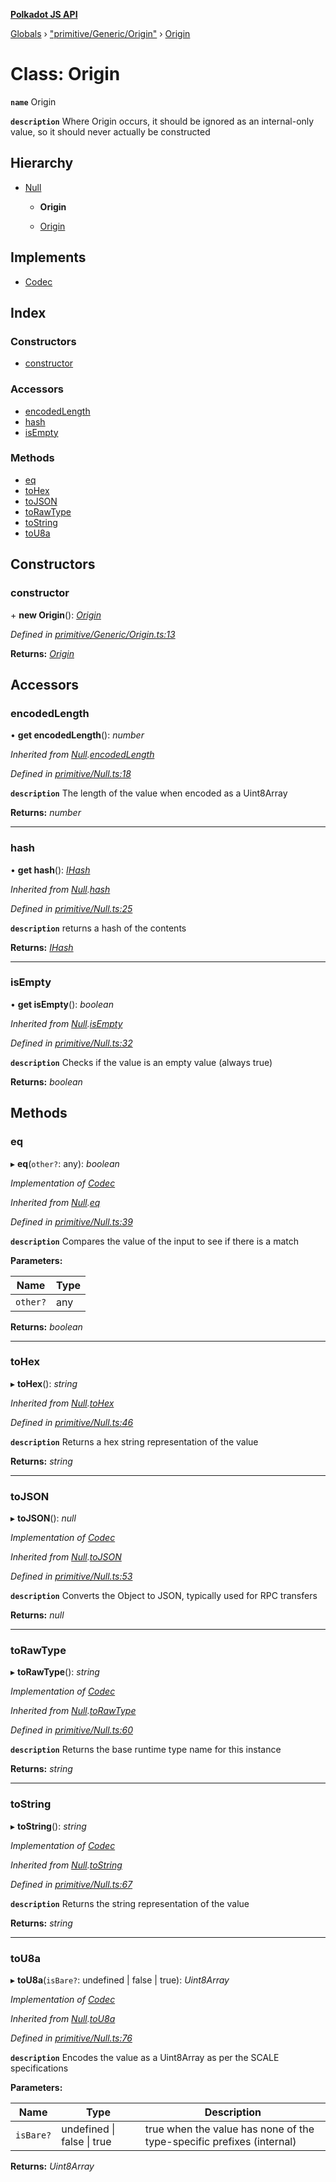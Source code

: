**[Polkadot JS API](../README.md)**

[Globals](../globals.md) › [&quot;primitive/Generic/Origin&quot;](../modules/_primitive_generic_origin_.md) › [Origin](_primitive_generic_origin_.origin.md)

# Class: Origin

**`name`** Origin

**`description`** 
Where Origin occurs, it should be ignored as an internal-only value, so it should
never actually be constructed

## Hierarchy

* [Null](_primitive_null_.null.md)

  * **Origin**

  * [Origin](../interfaces/_interfaces_runtime_types_.origin.md)

## Implements

* [Codec](../interfaces/_types_.codec.md)

## Index

### Constructors

* [constructor](_primitive_generic_origin_.origin.md#constructor)

### Accessors

* [encodedLength](_primitive_generic_origin_.origin.md#encodedlength)
* [hash](_primitive_generic_origin_.origin.md#hash)
* [isEmpty](_primitive_generic_origin_.origin.md#isempty)

### Methods

* [eq](_primitive_generic_origin_.origin.md#eq)
* [toHex](_primitive_generic_origin_.origin.md#tohex)
* [toJSON](_primitive_generic_origin_.origin.md#tojson)
* [toRawType](_primitive_generic_origin_.origin.md#torawtype)
* [toString](_primitive_generic_origin_.origin.md#tostring)
* [toU8a](_primitive_generic_origin_.origin.md#tou8a)

## Constructors

###  constructor

\+ **new Origin**(): *[Origin](_primitive_generic_origin_.origin.md)*

*Defined in [primitive/Generic/Origin.ts:13](https://github.com/polkadot-js/api/blob/692c208/packages/types/src/primitive/Generic/Origin.ts#L13)*

**Returns:** *[Origin](_primitive_generic_origin_.origin.md)*

## Accessors

###  encodedLength

• **get encodedLength**(): *number*

*Inherited from [Null](_primitive_null_.null.md).[encodedLength](_primitive_null_.null.md#encodedlength)*

*Defined in [primitive/Null.ts:18](https://github.com/polkadot-js/api/blob/692c208/packages/types/src/primitive/Null.ts#L18)*

**`description`** The length of the value when encoded as a Uint8Array

**Returns:** *number*

___

###  hash

• **get hash**(): *[IHash](../interfaces/_types_.ihash.md)*

*Inherited from [Null](_primitive_null_.null.md).[hash](_primitive_null_.null.md#hash)*

*Defined in [primitive/Null.ts:25](https://github.com/polkadot-js/api/blob/692c208/packages/types/src/primitive/Null.ts#L25)*

**`description`** returns a hash of the contents

**Returns:** *[IHash](../interfaces/_types_.ihash.md)*

___

###  isEmpty

• **get isEmpty**(): *boolean*

*Inherited from [Null](_primitive_null_.null.md).[isEmpty](_primitive_null_.null.md#isempty)*

*Defined in [primitive/Null.ts:32](https://github.com/polkadot-js/api/blob/692c208/packages/types/src/primitive/Null.ts#L32)*

**`description`** Checks if the value is an empty value (always true)

**Returns:** *boolean*

## Methods

###  eq

▸ **eq**(`other?`: any): *boolean*

*Implementation of [Codec](../interfaces/_types_.codec.md)*

*Inherited from [Null](_primitive_null_.null.md).[eq](_primitive_null_.null.md#eq)*

*Defined in [primitive/Null.ts:39](https://github.com/polkadot-js/api/blob/692c208/packages/types/src/primitive/Null.ts#L39)*

**`description`** Compares the value of the input to see if there is a match

**Parameters:**

Name | Type |
------ | ------ |
`other?` | any |

**Returns:** *boolean*

___

###  toHex

▸ **toHex**(): *string*

*Inherited from [Null](_primitive_null_.null.md).[toHex](_primitive_null_.null.md#tohex)*

*Defined in [primitive/Null.ts:46](https://github.com/polkadot-js/api/blob/692c208/packages/types/src/primitive/Null.ts#L46)*

**`description`** Returns a hex string representation of the value

**Returns:** *string*

___

###  toJSON

▸ **toJSON**(): *null*

*Implementation of [Codec](../interfaces/_types_.codec.md)*

*Inherited from [Null](_primitive_null_.null.md).[toJSON](_primitive_null_.null.md#tojson)*

*Defined in [primitive/Null.ts:53](https://github.com/polkadot-js/api/blob/692c208/packages/types/src/primitive/Null.ts#L53)*

**`description`** Converts the Object to JSON, typically used for RPC transfers

**Returns:** *null*

___

###  toRawType

▸ **toRawType**(): *string*

*Implementation of [Codec](../interfaces/_types_.codec.md)*

*Inherited from [Null](_primitive_null_.null.md).[toRawType](_primitive_null_.null.md#torawtype)*

*Defined in [primitive/Null.ts:60](https://github.com/polkadot-js/api/blob/692c208/packages/types/src/primitive/Null.ts#L60)*

**`description`** Returns the base runtime type name for this instance

**Returns:** *string*

___

###  toString

▸ **toString**(): *string*

*Implementation of [Codec](../interfaces/_types_.codec.md)*

*Inherited from [Null](_primitive_null_.null.md).[toString](_primitive_null_.null.md#tostring)*

*Defined in [primitive/Null.ts:67](https://github.com/polkadot-js/api/blob/692c208/packages/types/src/primitive/Null.ts#L67)*

**`description`** Returns the string representation of the value

**Returns:** *string*

___

###  toU8a

▸ **toU8a**(`isBare?`: undefined | false | true): *Uint8Array*

*Implementation of [Codec](../interfaces/_types_.codec.md)*

*Inherited from [Null](_primitive_null_.null.md).[toU8a](_primitive_null_.null.md#tou8a)*

*Defined in [primitive/Null.ts:76](https://github.com/polkadot-js/api/blob/692c208/packages/types/src/primitive/Null.ts#L76)*

**`description`** Encodes the value as a Uint8Array as per the SCALE specifications

**Parameters:**

Name | Type | Description |
------ | ------ | ------ |
`isBare?` | undefined &#124; false &#124; true | true when the value has none of the type-specific prefixes (internal)  |

**Returns:** *Uint8Array*